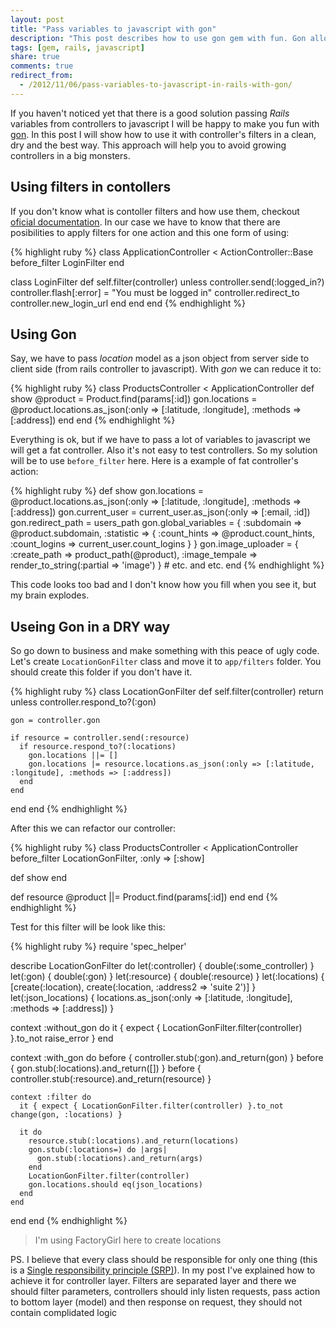 ```yaml
---
layout: post
title: "Pass variables to javascript with gon"
description: "This post describes how to use gon gem with fun. Gon allows to pass ruby variables from rails server to javascript, but it can grow your controllers in huge monsters. So I offer interesting approach how to avoid it"
tags: [gem, rails, javascript]
share: true
comments: true
redirect_from:
  - /2012/11/06/pass-variables-to-javascript-in-rails-with-gon/
---
```



If you haven't noticed yet that there is a good solution passing *Rails* variables from controllers to javascript I will be happy to make you fun with [gon](https://github.com/gazay/gon). In this post I will show how to use it with controller's filters in a clean, dry and the best way. This approach will help you to avoid growing controllers in a big monsters.

## Using filters in contollers

If you don't know what is contoller filters and how use them, checkout [oficial documentation](http://guides.rubyonrails.org/action_controller_overview.html#filters). In our case we have to know that there are posibilities to apply filters for one action and this one form of using:

{% highlight ruby %}
class ApplicationController < ActionController::Base
  before_filter LoginFilter
end

class LoginFilter
  def self.filter(controller)
    unless controller.send(:logged_in?)
      controller.flash[:error] = "You must be logged in"
      controller.redirect_to controller.new_login_url
    end
  end
end
{% endhighlight %}

## Using Gon

Say, we have to pass *location* model as a json object from server side to client side (from rails controller to javascript). With *gon* we can reduce it to:

{% highlight ruby %}
class ProductsController < ApplicationController
  def show
    @product = Product.find(params[:id])
    gon.locations = @product.locations.as_json(:only => [:latitude, :longitude], :methods => [:address])
  end
end
{% endhighlight %}

Everything is ok, but if we have to pass a lot of variables to javascript we will get a fat controller. Also it's not easy to test controllers. So my solution will be to use `before_filter` here. Here is a example of fat controller's action:

{% highlight ruby %}
  def show
    gon.locations = @product.locations.as_json(:only => [:latitude, :longitude], :methods => [:address])
    gon.current_user = current_user.as_json(:only => [:email, :id])
    gon.redirect_path = users_path
    gon.global_variables = {
      :subdomain => @product.subdomain,
      :statistic => {
        :count_hints => @product.count_hints,
        :count_logins => current_user.count_logins
      }
    }
    gon.image_uploader = {
      :create_path => product_path(@product),
      :image_tempale => render_to_string(:partial => 'image')
    }
    # etc. and etc.
  end
{% endhighlight %}

This code looks too bad and I don't know how you fill when you see it, but my brain explodes.

## Useing Gon in a DRY way

So go down to business and make something with this peace of ugly code. Let's create `LocationGonFilter` class and move it to `app/filters` folder. You should create this folder if you don't have it.

{% highlight ruby %}
class LocationGonFilter
  def self.filter(controller)
    return unless controller.respond_to?(:gon)

    gon = controller.gon

    if resource = controller.send(:resource)
      if resource.respond_to?(:locations)
        gon.locations ||= []
        gon.locations |= resource.locations.as_json(:only => [:latitude, :longitude], :methods => [:address])
      end
    end
  end
end
{% endhighlight %}

After this we can refactor our controller:

{% highlight ruby %}
class ProductsController < ApplicationController
  before_filter LocationGonFilter, :only => [:show]

  def show
  end

  def resource
    @product ||= Product.find(params[:id])
  end
end
{% endhighlight %}

Test for this filter will be look like this:

{% highlight ruby %}
require 'spec_helper'

describe LocationGonFilter do
  let(:controller) { double(:some_controller) }
  let(:gon) { double(:gon) }
  let(:resource) { double(:resource) }
  let(:locations) { [create(:location), create(:location, :address2 => 'suite 2')] }
  let(:json_locations) { locations.as_json(:only => [:latitude, :longitude], :methods => [:address]) }

  context :without_gon do
    it { expect { LocationGonFilter.filter(controller) }.to_not raise_error }
  end

  context :with_gon do
    before { controller.stub(:gon).and_return(gon) }
    before { gon.stub(:locations).and_return([]) }
    before { controller.stub(:resource).and_return(resource) }

    context :filter do
      it { expect { LocationGonFilter.filter(controller) }.to_not change(gon, :locations) }

      it do
        resource.stub(:locations).and_return(locations)
        gon.stub(:locations=) do |args|
          gon.stub(:locations).and_return(args)
        end
        LocationGonFilter.filter(controller)
        gon.locations.should eq(json_locations)
      end
    end
  end
end
{% endhighlight %}

> I'm using FactoryGirl here to create locations

PS. I believe that every class should be responsible for only one thing (this is a [Single responsibility principle (SRP)](http://en.wikipedia.org/wiki/Single_responsibility_principle)). In my post I've explained how to achieve it for controller layer. Filters are separated layer and there we should filter parameters, controllers should inly listen requests, pass action to bottom layer (model) and then response on request, they should not contain complidated logic